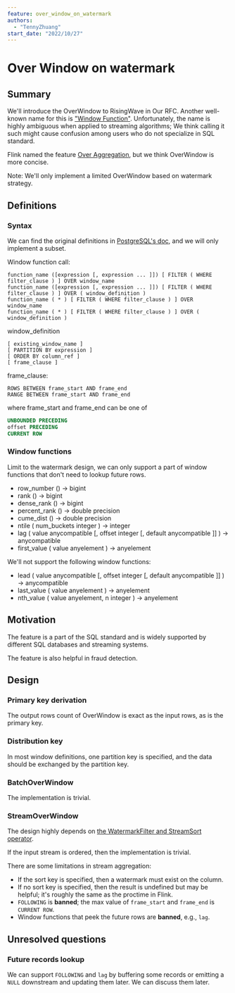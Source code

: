 ```yaml
---
feature: over_window_on_watermark
authors:
  - "TennyZhuang"
start_date: "2022/10/27"
---
```


# Over Window on watermark

## Summary

We'll introduce the OverWindow to RisingWave in Our RFC. Another well-known name for this is ["Window Function"][window_function_wiki]. Unfortunately, the name is highly ambiguous when applied to streaming algorithms; We think calling it such might cause confusion among users who do not specialize in SQL standard.

Flink named the feature [Over Aggregation][over_aggregation_flink], but we think OverWindow is more concise.

[window_function_wiki]: https://en.wikipedia.org/wiki/Window_function_(SQL)#:~:text=In%20SQL%2C%20a%20window%20function,single%20value%20for%20multiple%20rows.
[over_aggregation_flink]: https://nightlies.apache.org/flink/flink-docs-master/docs/dev/table/sql/queries/over-agg

Note: We'll only implement a limited OverWindow based on watermark strategy.

## Definitions

### Syntax

We can find the original definitions in [PostgreSQL's doc](https://www.postgresql.org/docs/current/sql-expressions.html#SYNTAX-WINDOW-FUNCTIONS), and we will only implement a subset.

Window function call:

```plain
function_name ([expression [, expression ... ]]) [ FILTER ( WHERE filter_clause ) ] OVER window_name
function_name ([expression [, expression ... ]]) [ FILTER ( WHERE filter_clause ) ] OVER ( window_definition )
function_name ( * ) [ FILTER ( WHERE filter_clause ) ] OVER window_name
function_name ( * ) [ FILTER ( WHERE filter_clause ) ] OVER ( window_definition )
```

window_definition

```plain
[ existing_window_name ]
[ PARTITION BY expression ]
[ ORDER BY column_ref ]
[ frame_clause ]
```

frame_clause:

```plain
ROWS BETWEEN frame_start AND frame_end
RANGE BETWEEN frame_start AND frame_end
```

where frame_start and frame_end can be one of

```sql
UNBOUNDED PRECEDING
offset PRECEDING
CURRENT ROW
```

### Window functions

Limit to the watermark design, we can only support a part of window functions that don't need to lookup future rows.

* row_number () → bigint
* rank () → bigint
* dense_rank () → bigint
* percent_rank () → double precision
* cume_dist () → double precision
* ntile ( num_buckets integer ) → integer
* lag ( value anycompatible [, offset integer [, default anycompatible ]] ) → anycompatible
* first_value ( value anyelement ) → anyelement

We'll not support the following window functions:

* lead ( value anycompatible [, offset integer [, default anycompatible ]] ) → anycompatible
* last_value ( value anyelement ) → anyelement
* nth_value ( value anyelement, n integer ) → anyelement

## Motivation

The feature is a part of the SQL standard and is widely supported by different SQL databases and streaming systems.

The feature is also helpful in fraud detection.

## Design

### Primary key derivation

The output rows count of OverWindow is exact as the input rows, as is the primary key.

### Distribution key

In most window definitions, one partition key is specified, and the data should be exchanged by the partition key.

### BatchOverWindow

The implementation is trivial.

### StreamOverWindow

The design highly depends on [the WatermarkFilter and StreamSort operator](https://github.com/risingwavelabs/rfcs/pull/1).

If the input stream is ordered, then the implementation is trivial.

There are some limitations in stream aggregation:

* If the sort key is specified, then a watermark must exist on the column.
* If no sort key is specified, then the result is undefined but may be helpful; it's roughly the same as the proctime in Flink.
* `FOLLOWING` is **banned**; the max value of `frame_start` and `frame_end` is `CURRENT ROW`.
* Window functions that peek the future rows are **banned**, e.g., `lag`.

## Unresolved questions

### Future records lookup

We can support `FOLLOWING` and `lag` by buffering some records or emitting a `NULL` downstream and updating them later. We can discuss them later.

